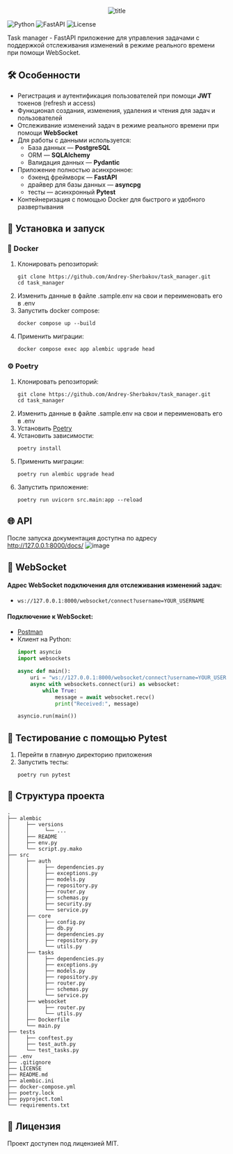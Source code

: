 <p align="center">
  <img src="https://drive.google.com/uc?id=1GSnSNP8X-17BzBLwWHGyUdRqYK3LJy4U" alt="title">
</p>

![Python](https://img.shields.io/badge/Python-3.13-blue?logo=python&logoColor=yellow)
![FastAPI](https://img.shields.io/badge/FastAPI-0.115.12-blue?logo=fastapi)
![License](https://img.shields.io/github/license/Andrey-Sherbakov/task_manager)





Task manager - FastAPI приложение для управления задачами с поддержкой отслеживания 
изменений в режиме реального времени при помощи WebSocket.


## 🛠 Особенности

- Регистрация и аутентификация пользователей при помощи **JWT** токенов (refresh и access)
- Функционал создания, изменения, удаления и чтения для задач и пользователей
- Отслеживание изменений задач в режиме реального времени при помощи **WebSocket**
- Для работы с данными используется:
  * База данных — **PostgreSQL**
  * ORM — **SQLAlchemy**
  * Валидация данных — **Pydantic**
- Приложение полностью асинхронное:
  * бэкенд фреймворк — **FastAPI**
  * драйвер для базы данных — **asyncpg**
  * тесты — асинхронный **Pytest**
- Контейнеризация с помощью Docker для быстрого и удобного развертывания


## 🚀 Установка и запуск

### :whale: Docker
1. Клонировать репозиторий:
    ```shell
    git clone https://github.com/Andrey-Sherbakov/task_manager.git
    cd task_manager
    ```
2. Изменить данные в файле .sample.env на свои и переименовать его в .env
3. Запустить docker compose:
    ```shell
    docker compose up --build
    ```
4. Применить миграции:
    ```shell
    docker compose exec app alembic upgrade head
    ```
  
### ⚙️ Poetry
1. Клонировать репозиторий:
    ```shell
    git clone https://github.com/Andrey-Sherbakov/task_manager.git
    cd task_manager
    ```
2. Изменить данные в файле .sample.env на свои и переименовать его в .env
3. Установить [Poetry](https://python-poetry.org/docs/#installation)
4. Установить зависимости:
    ```shell
    poetry install
    ```
5. Применить миграции:
    ```shell
    poetry run alembic upgrade head
    ```
6. Запустить приложение:
    ```shell
    poetry run uvicorn src.main:app --reload
    ```

## 🌐 API
После запуска документация доступна по адресу http://127.0.0.1:8000/docs/
![image](https://drive.google.com/uc?id=1LLZqQkXmznoMut_GB49JIrFXSNIjgD64)

## 🔌 WebSocket
#### Адрес WebSocket подключения для отслеживания изменений задач:
* `ws://127.0.0.1:8000/websocket/connect?username=YOUR_USERNAME`

#### Подключение к WebSocket:
* [Postman](https://learning.postman.com/docs/sending-requests/websocket/create-a-websocket-request/)
* Клиент на Python:
    ```python
    import asyncio
    import websockets
    
    async def main():
        uri = "ws://127.0.0.1:8000/websocket/connect?username=YOUR_USERNAME"
        async with websockets.connect(uri) as websocket:
            while True:
                message = await websocket.recv()
                print("Received:", message)
    
    asyncio.run(main())
    ```


## 🧪 Тестирование с помощью Pytest
1. Перейти в главную директорию приложения
2. Запустить тесты:
    ```shell
    poetry run pytest

## 🧱 Структура проекта
```
.
├── alembic
│     ├── versions
│     │     └── ...
│     ├── README
│     ├── env.py
│     └── script.py.mako
├── src
│     ├── auth
│     │     ├── dependencies.py
│     │     ├── exceptions.py
│     │     ├── models.py
│     │     ├── repository.py
│     │     ├── router.py
│     │     ├── schemas.py
│     │     ├── security.py
│     │     └── service.py
│     ├── core
│     │     ├── config.py
│     │     ├── db.py
│     │     ├── dependencies.py
│     │     ├── repository.py
│     │     └── utils.py
│     ├── tasks
│     │     ├── dependencies.py
│     │     ├── exceptions.py
│     │     ├── models.py
│     │     ├── repository.py
│     │     ├── router.py
│     │     ├── schemas.py
│     │     └── service.py
│     ├── websocket
│     │     ├── router.py
│     │     └── utils.py
│     ├── Dockerfile
│     └── main.py
├── tests
│     ├── conftest.py
│     ├── test_auth.py
│     └── test_tasks.py
├── .env
├── .gitignore
├── LICENSE
├── README.md
├── alembic.ini
├── docker-compose.yml
├── poetry.lock
├── pyproject.toml
└── requirements.txt

```

## 🧾 Лицензия
Проект доступен под лицензией MIT.